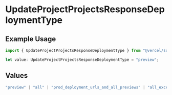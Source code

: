 # UpdateProjectProjectsResponseDeploymentType

## Example Usage

```typescript
import { UpdateProjectProjectsResponseDeploymentType } from "@vercel/sdk/models/updateprojectop.js";

let value: UpdateProjectProjectsResponseDeploymentType = "preview";
```

## Values

```typescript
"preview" | "all" | "prod_deployment_urls_and_all_previews" | "all_except_custom_domains"
```